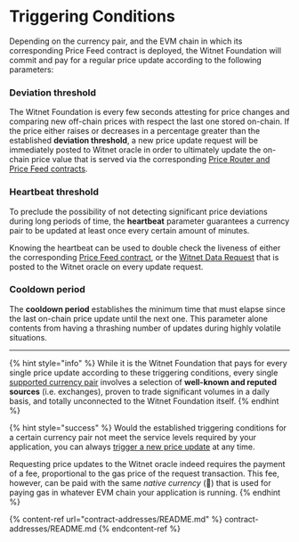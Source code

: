 # Triggering Conditions

Depending on the currency pair, and the EVM chain in which its corresponding Price Feed contract is deployed, the Witnet Foundation will commit and pay for a regular price update according to the following parameters:

### Deviation threshold

The Witnet Foundation is every few seconds attesting for price changes and comparing new off-chain prices with respect the last one stored on-chain. If the price either raises or decreases in a percentage greater than the established **deviation threshold**, a new price update request will be immediately posted to Witnet oracle in order to ultimately update the on-chain price value that is served via the corresponding [Price Router and Price Feed contracts](./price-feeds-registry.md).

### Heartbeat threshold

To preclude the possibility of not detecting significant price deviations during long periods of time, the **heartbeat** parameter guarantees a currency pair to be updated at least once every certain amount of minutes.

Knowing the heartbeat can be used to double check the liveness of either the corresponding [Price Feed contract](./using-witnet-data-feeds.md#reading-last-price-and-timestamp-from-a-price-feed-contract-serving-a-given-currency-pair), or the [Witnet Data Request](./price-feeds-registry.md#currency-pairs) that is posted to the Witnet oracle on every update request.

### Cooldown period

The **cooldown period** establishes the minimum time that must elapse since the last on-chain price update until the next one. This parameter alone contents from having a thrashing number of updates during highly volatile situations. 

---

{% hint style="info" %}
While it is the Witnet Foundation that pays for every single price update according to these triggering conditions, every single [supported currency pair](./price-feeds-registry.md#currency-pairs) involves a selection of **well-known and reputed sources** (i.e. exchanges), proven to trade significant volumes in a daily basis, and totally unconnected to the Witnet Foundation itself. 
{% endhint %}

{% hint style="success" %}
Would the established triggering conditions for a certain currency pair not meet the service levels required by your application, you can always [trigger a new price update](./using-witnet-data-feeds.md#forcing-an-update-on-a-witnet-maintained-curreny-pair) at any time.

Requesting price updates to the Witnet oracle indeed requires the payment of a fee, proportional to the gas price of the request transaction. This fee, however, can be paid with the same *native currency* (🎉) that is used for paying gas in whatever EVM chain your application is running. 
{% endhint %}

{% content-ref url="contract-addresses/README.md" %} contract-addresses/README.md {% endcontent-ref %}
